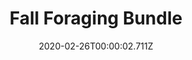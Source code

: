 ---
templateKey: blog-post
featuredpost: false
date: 2020-02-26T00:00:02.711Z
featuredimage: /img/Fall_Foraging_Bundle.png
title: Fall Foraging Bundle
description: Craft Room
count: 4 out of 4
reward: Fall Seeds (30)
tags:
  - Common MushroomWild Plum
  - Hazelnut
  - Blackberry
  - bundles
  - Craft Room
---